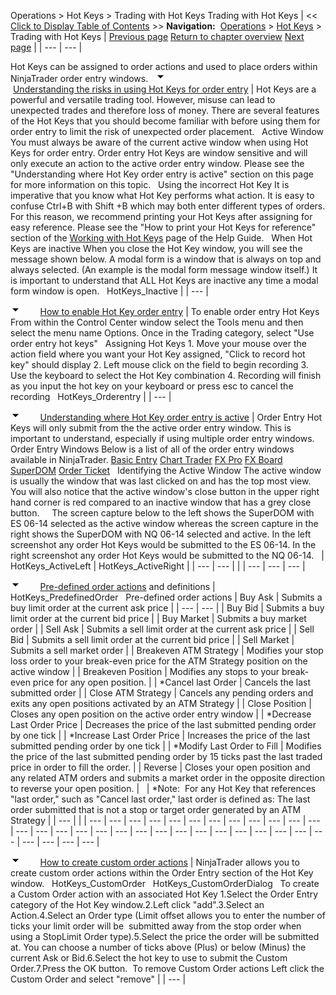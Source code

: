﻿
Operations > Hot Keys > Trading with Hot Keys
Trading with Hot Keys
| << [Click to Display Table of Contents](trading_with_hot_keys.md) >> **Navigation:**     [Operations](operations-1.md) > [Hot Keys](hot_key_manager-1.md) > Trading with Hot Keys | [Previous page](working_with_hot_keys-1.md) [Return to chapter overview](hot_key_manager-1.md) [Next page](hot_list_analyzer-1.md) |
| --- | --- |

Hot Keys can be assigned to order actions and used to place orders within NinjaTrader order entry windows. 
 
![tog_minus](tog_minus-1.gif)        [Understanding the risks in using Hot Keys for order entry](javascript:HMToggle('toggle','UnderstandingTheRisksInUsingHotKeysForOrderEntry','UnderstandingTheRisksInUsingHotKeysForOrderEntry_ICON'))
| Hot Keys are a powerful and versatile trading tool. However, misuse can lead to unexpected trades and therefore loss of money. There are several features of the Hot Keys that you should become familiar with before using them for order entry to limit the risk of unexpected order placement.   Active Window You must always be aware of the current active window when using Hot Keys for order entry. Order entry Hot Keys are window sensitive and will only execute an action to the active order entry window. Please see the "Understanding where Hot Key order entry is active" section on this page for more information on this topic.   Using the incorrect Hot Key It is imperative that you know what Hot Key performs what action. It is easy to confuse Ctrl+B with Shift +B which may both enter different types of orders. For this reason, we recommend printing your Hot Keys after assigning for easy reference. Please see the "How to print your Hot Keys for reference" section of the [Working with Hot Keys](working_with_hot_keys-1.md) page of the Help Guide.   When Hot Keys are inactive When you close the Hot Key window, you will see the message shown below. A modal form is a window that is always on top and always selected. (An example is the modal form message window itself.) It is important to understand that ALL Hot Keys are inactive any time a modal form window is open.   HotKeys_Inactive |
| --- |

![tog_minus](tog_minus-1.gif)        [How to enable Hot Key order entry](javascript:HMToggle('toggle','HowToEnableHotKeyOrderEntry','HowToEnableHotKeyOrderEntry_ICON'))
| To enable order entry Hot Keys From within the Control Center window select the Tools menu and then select the menu name Options. Once in the Trading category, select "Use order entry hot keys"   Assigning Hot Keys 1. Move your mouse over the action field where you want your Hot Key assigned, "Click to record hot key" should display 2. Left mouse click on the field to begin recording 3. Use the keyboard to select the Hot Key combination 4. Recording will finish as you input the hot key on your keyboard or press esc to cancel the recording   HotKeys_Orderentry |
| --- |

![tog_minus](tog_minus-1.gif)        [Understanding where Hot Key order entry is active](javascript:HMToggle('toggle','UnderstandingWhereHotKeyOrderEntryIsActive','UnderstandingWhereHotKeyOrderEntryIsActive_ICON'))
| Order Entry Hot Keys will only submit from the the active order entry window. This is important to understand, especially if using multiple order entry windows.   Order Entry Windows Below is a list of all of the order entry windows available in NinjaTrader.  [Basic Entry](basic_entry-1.md) [Chart Trader](chart_trader-1.md) [FX Pro](fx_pro-1.md) [FX Board](fx_board-1.md) [SuperDOM](superdom-1.md) [Order Ticket](order_ticket-1.md)   Identifying the Active Window The active window is usually the window that was last clicked on and has the top most view. You will also notice that the active window's close button in the upper right hand corner is red compared to an inactive window that has a grey close button.     The screen capture below to the left shows the SuperDOM with ES 06-14 selected as the active window whereas the screen capture in the right shows the SuperDOM with NQ 06-14 selected and active. In the left screenshot any order Hot Keys would be submitted to the ES 06-14. In the right screenshot any order Hot Keys would be submitted to the NQ 06-14.     | HotKeys_ActiveLeft | HotKeys_ActiveRight | | --- | --- | |
| --- | --- | --- |

![tog_minus](tog_minus-1.gif)        [Pre-defined order actions](javascript:HMToggle('toggle','PredefinedOrderActions','PredefinedOrderActions_ICON')) and definitions
| HotKeys_PredefinedOrder   Pre-defined order actions   | Buy Ask | Submits a buy limit order at the current ask price | | --- | --- | | Buy Bid | Submits a buy limit order at the current bid price | | Buy Market | Submits a buy market order | | Sell Ask | Submits a sell limit order at the current ask price | | Sell Bid | Submits a sell limit order at the current bid price | | Sell Market | Submits a sell market order | | Breakeven ATM Strategy | Modifies your stop loss order to your break-even price for the ATM Strategy position on the active window | | Breakeven Position | Modifies any stops to your break-even price for any open position. | | *Cancel last Order | Cancels the last submitted order | | Close ATM Strategy | Cancels any pending orders and exits any open positions activated by an ATM Strategy | | Close Position | Closes any open position on the active order entry window | | *Decrease Last Order Price | Decreases the price of the last submitted pending order by one tick | | *Increase Last Order Price | Increases the price of the last submitted pending order by one tick | | *Modify Last Order to Fill | Modifies the price of the last submitted pending order by 15 ticks past the last traded price in order to fill the order. | | Reverse | Closes your open position and any related ATM orders and submits a market order in the opposite direction to reverse your open position. |        | *Note:  For any Hot Key that references "last order," such as "Cancel last order," last order is defined as: The last order submitted that is not a stop or target order generated by an ATM Strategy | | --- | |
| --- | --- | --- | --- | --- | --- | --- | --- | --- | --- | --- | --- | --- | --- | --- | --- | --- | --- | --- | --- | --- | --- | --- | --- | --- | --- | --- | --- | --- | --- | --- | --- |

![tog_minus](tog_minus-1.gif)        [How to create custom order actions](javascript:HMToggle('toggle','HowToCreateCustomOrderActions','HowToCreateCustomOrderActions_ICON'))
| NinjaTrader allows you to create custom order actions within the Order Entry section of the Hot Key window.   HotKeys_CustomOrder   HotKeys_CustomOrderDialog   To create a Custom Order action with an associated Hot Key 1.Select the Order Entry category of the Hot Key window.2.Left click "add".3.Select an Action.4.Select an Order type (Limit offset allows you to enter the number of ticks your limit order will be  submitted away from the stop order when using a StopLimit Order type).5.Select the price the order will be submitted at. You can choose a number of ticks above (Plus) or below (Minus) the current Ask or Bid.6.Select the hot key to use to submit the Custom Order.7.Press the OK button.  To remove Custom Order actions Left click the Custom Order and select "remove" |
| --- |

